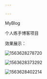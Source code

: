 ```yaml
---

---
```


MyBlog

 个人练手博客项目

效果展示：

![1563628278720](MyBlog/assets/1563628278720.png)



![1563628373292](MyBlog/assets/1563628373292.png)



![1563628402214](MyBlog/assets/1563628402214.png)


